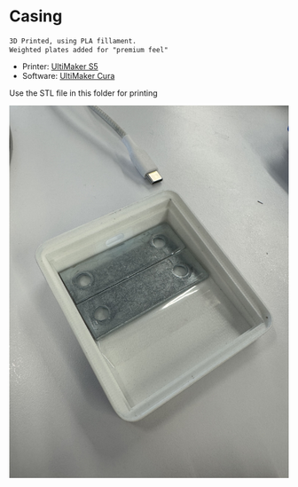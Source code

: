# Casing

```
3D Printed, using PLA fillament.
Weighted plates added for "premium feel"
```

- Printer: [UltiMaker S5](https://ultimaker.com/3d-printers/s-series/ultimaker-s5/)
- Software: [UltiMaker Cura](https://ultimaker.com/software/ultimaker-cura/)

Use the STL file in this folder for printing

![Casing](../../Images/casing.jpeg)